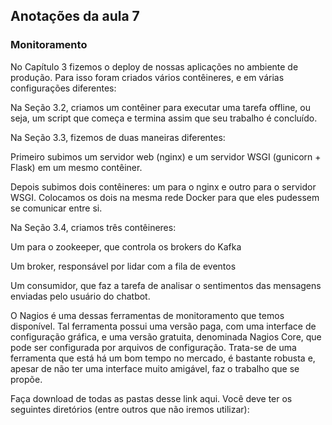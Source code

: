 ## Anotações da aula 7

### Monitoramento

No Capítulo 3 fizemos o deploy de nossas aplicações no ambiente de produção. Para isso foram criados vários contêineres,
e em várias configurações diferentes:

Na Seção 3.2, criamos um contêiner para executar uma tarefa offline, ou seja, um script que começa e termina assim que
seu trabalho é concluído.

Na Seção 3.3, fizemos de duas maneiras diferentes:

Primeiro subimos um servidor web (nginx) e um servidor WSGI (gunicorn + Flask) em um mesmo contêiner.

Depois subimos dois contêineres: um para o nginx e outro para o servidor WSGI. Colocamos os dois na mesma rede Docker
para que eles pudessem se comunicar entre si.

Na Seção 3.4, criamos três contêineres:

Um para o zookeeper, que controla os brokers do Kafka

Um broker, responsável por lidar com a fila de eventos

Um consumidor, que faz a tarefa de analisar o sentimentos das mensagens enviadas pelo usuário do chatbot.

O Nagios é uma dessas ferramentas de monitoramento que temos disponível. Tal ferramenta possui uma versão paga, com uma
interface de configuração gráfica, e uma versão gratuita, denominada Nagios Core, que pode ser configurada por arquivos
de configuração. Trata-se de uma ferramenta que está há um bom tempo no mercado, é bastante robusta e, apesar de não ter
uma interface muito amigável, faz o trabalho que se propõe.

Faça download de todas as pastas desse link aqui. Você deve ter os seguintes diretórios (entre outros que não iremos
utilizar):
